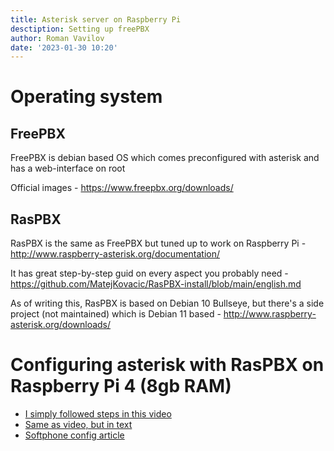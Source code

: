 ```yaml
---
title: Asterisk server on Raspberry Pi
desctiption: Setting up freePBX
author: Roman Vavilov
date: '2023-01-30 10:20'
---
```


# Operating system

## FreePBX

FreePBX is debian based OS which comes preconfigured with asterisk and has a web-interface on root

Official images - https://www.freepbx.org/downloads/

## RasPBX

RasPBX is the same as FreePBX but tuned up to work on Raspberry Pi - http://www.raspberry-asterisk.org/documentation/

It has great step-by-step guid on every aspect you probably need  - https://github.com/MatejKovacic/RasPBX-install/blob/main/english.md

As of writing this, RasPBX is based on Debian 10 Bullseye, but there's a side project (not maintained) which is Debian 11 based - http://www.raspberry-asterisk.org/downloads/

# Configuring asterisk with RasPBX on Raspberry Pi 4 (8gb RAM)

- [I simply followed steps in this video](https://www.youtube.com/watch?v=S6aQrRqJC-0&list=PLcCy_HO2ecMINv6EnGetCTsYVazVw3_kr&index=2)
- [Same as video, but in text](https://wiki.merionet.ru/ip-telephoniya/56/integraciya-goip-1-i-asterisk/)
- [Softphone config article](https://wiki.merionet.ru/ip-telephoniya/49/obzor-i-nastrojka-softfona-draytek/)
